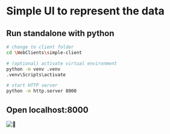 # Simple UI to represent the data
## Run standalone with python
```bash
# change to client folder
cd \WebClients\simple-client

# (optional) activate virtual environment
python -m venv .venv
.venv\Scripts\activate

# start HTTP server
python -m http.server 8000
```
## Open localhost:8000
![🚋]([image.png](https://github.com/n1sk4/Transport.WebApi/blob/master/WebClients/simple-client/image.png?raw=true))
